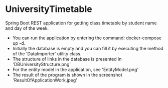 # UniversityTimetable
Spring Boot REST application for getting class timetable by student name and day of the week.

- You can run the application by entering the command: docker-compose up -d.
- Initially the database is empty and you can fill it by executing the method of the 'DataImporter' utility class.
- The structure of links in the database is presented in 'DBUniversityStructure.png'
- For the entity model in the application, see 'EntityModel.png'
- The result of the program is shown in the screenshot 'ResultOfApplicationWork.jpeg'
